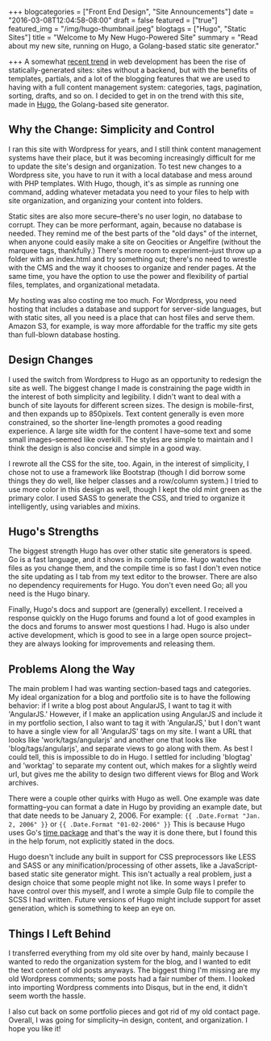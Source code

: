 +++
blogcategories = ["Front End Design", "Site Announcements"]
date = "2016-03-08T12:04:58-08:00"
draft = false
featured = ["true"]
featured_img = "/img/hugo-thumbnail.jpeg"
blogtags = ["Hugo", "Static Sites"]
title = "Welcome to My New Hugo-Powered Site"
summary = "Read about my new site, running on Hugo, a Golang-based static site generator."

+++
A somewhat [recent trend](https://www.google.com/trends/explore#q=static%20site%20generator) in web development has been the rise of statically-generated sites: sites without a backend, but with the benefits of templates, partials, and a lot of the blogging features that we are used to having with a full content management system: categories, tags, pagination, sorting, drafts, and so on. I decided to get in on the trend with this site, made in [Hugo](https://gohugo.io/), the Golang-based site generator.

## Why the Change: Simplicity and Control

I ran this site with Wordpress for years, and I still think content management systems have their place, but it was becoming increasingly difficult for me to update the site's design and organization. To test new changes to a Wordpress site, you have to run it with a local database and mess around with PHP templates. With Hugo, though, it's as simple as running one command, adding whatever metadata you need to your files to help with site organization, and organizing your content into folders.

Static sites are also more secure–there's no user login, no database to corrupt. They can be more performant, again, because no database is needed. They remind me of the best parts of the "old days" of the internet, when anyone could easily make a site on Geocities or Angelfire (without the marquee tags, thankfully.) There's more room to experiment–just throw up a folder with an index.html and try something out; there's no need to wrestle with the CMS and the way it chooses to organize and render pages. At the same time, you have the option to use the power and flexibility of partial files, templates, and organizational metadata.

My hosting was also costing me too much. For Wordpress, you need hosting that includes a database and support for server-side languages, but with static sites, all you need is a place that can host files and serve them. Amazon S3, for example, is way more affordable for the traffic my site gets than full-blown database hosting.

## Design Changes

I used the switch from Wordpress to Hugo as an opportunity to redesign the site as well. The biggest change I made is constraining the page width in the interest of both simplicity and legibility. I didn't want to deal with a bunch of site layouts for different screen sizes. The design is mobile-first, and then expands up to 850pixels. Text content generally is even more constrained, so the shorter line-length promotes a good reading experience. A large site width for the content I have–some text and some small images–seemed like overkill. The styles are simple to maintain and I think the design is also concise and simple in a good way.

I rewrote all the CSS for the site, too. Again, in the interest of simplicity, I chose not to use a framework like Bootstrap (though I did borrow some things they do well, like helper classes and a row/column system.) I tried to use more color in this design as well, though I kept the old mint green as the primary color. I used SASS to generate the CSS, and tried to organize it intelligently, using variables and mixins.

## Hugo's Strengths

The biggest strength Hugo has over other static site generators is speed. Go is a fast language, and it shows in its compile time. Hugo watches the files as you change them, and the compile time is so fast I don't even notice the site updating as I tab from my text editor to the browser. There are also no dependency requirements for Hugo. You don't even need Go; all you need is the Hugo binary.

Finally, Hugo's docs and support are (generally) excellent. I received a response quickly on the Hugo forums and found a lot of good examples in the docs and forums to answer most questions I had. Hugo is also under active development, which is good to see in a large open source project–they are always looking for improvements and releasing them.

## Problems Along the Way

The main problem I had was wanting section-based tags and categories. My ideal organization for a blog and portfolio site is to have the following behavior: if I write a blog post about AngularJS, I want to tag it with 'AngularJS.' However, if I make an application using AngularJS and include it in my portfolio section, I also want to tag it with 'AngularJS,' but I don't want to have a single view for all 'AngularJS' tags on my site. I want a URL that looks like 'work/tags/angularjs' and another one that looks like 'blog/tags/angularjs', and separate views to go along with them. As best I could tell, this is impossible to do in Hugo. I settled for including 'blogtag' and 'worktag' to separate my content out, which makes for a slightly weird url, but gives me the ability to design two different views for Blog and Work archives.

There were a couple other quirks with Hugo as well. One example was date formatting–you can format a date in Hugo by providing an example date, but that date needs to be January 2, 2006. For example: `{{ .Date.Format "Jan. 2, 2006" }}` or `{{ .Date.Format "01-02-2006" }}` This is because Hugo uses Go's [time package](https://golang.org/pkg/time/#pkg-constants) and that's the way it is done there, but I found this in the help forum, not explicitly stated in the docs.

Hugo doesn't include any built in support for CSS preprocessors like LESS and SASS or any minification/processing of other assets, like a JavaScript-based static site generator might. This isn't actually a real problem, just a design choice that some people might not like. In some ways I prefer to have control over this myself, and I wrote a simple Gulp file to compile the SCSS I had written. Future versions of Hugo might include support for asset generation, which is something to keep an eye on.

## Things I Left Behind

I transferred everything from my old site over by hand, mainly because I wanted to redo the organization system for the blog, and I wanted to edit the text content of old posts anyways. The biggest thing I'm missing are my old Wordpress comments; some posts had a fair number of them. I looked into importing Wordpress comments into Disqus, but in the end, it didn't seem worth the hassle.

I also cut back on some portfolio pieces and got rid of my old contact page. Overall, I was going for simplicity–in design, content, and organization. I hope you like it!
